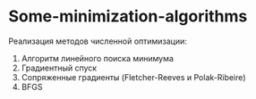 # Some-minimization-algorithms

Реализация методов численной оптимизации:

1. Алгоритм линейного поиска минимума
2. Градиентный спуск
3. Сопряженные градиенты (Fletcher-Reeves и Polak-Ribeire)
4. BFGS
